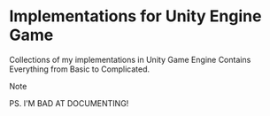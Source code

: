 # Implementations for Unity Engine Game
Collections of my implementations in Unity Game Engine
Contains Everything from Basic to Complicated. 

>[!NOTE]
>PS. I'M BAD AT DOCUMENTING!
